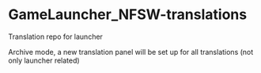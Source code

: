 # GameLauncher_NFSW-translations
Translation repo for launcher

Archive mode, a new translation panel will be set up for all translations (not only launcher related)
